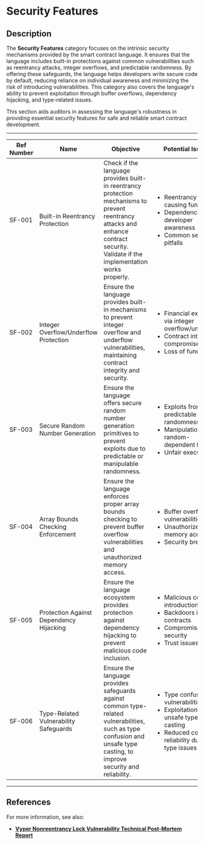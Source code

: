 # Security Features

## Description

The **Security Features** category focuses on the intrinsic security mechanisms provided by the smart contract language. It ensures that the language includes built-in protections against common vulnerabilities such as reentrancy attacks, integer overflows, and predictable randomness. By offering these safeguards, the language helps developers write secure code by default, reducing reliance on individual awareness and minimizing the risk of introducing vulnerabilities. This category also covers the language's ability to prevent exploitation through buffer overflows, dependency hijacking, and type-related issues.

This section aids auditors in assessing the language's robustness in providing essential security features for safe and reliable smart contract development.

---

| Ref Number | Name                                       | Objective                                                                                                                                               | Potential Issues                                                                                                                                       |
|------------|--------------------------------------------|---------------------------------------------------------------------------------------------------------------------------------------------------------|--------------------------------------------------------------------------------------------------------------------------------------------------------|
| SF-001     | Built-in Reentrancy Protection             | Check if the language provides built-in reentrancy protection mechanisms to prevent reentrancy attacks and enhance contract security. Validate if the implementation works properly. | <ul><li>Reentrancy attacks causing fund loss</li><li>Dependence on developer awareness</li><li>Common security pitfalls</li></ul> |
| SF-002     | Integer Overflow/Underflow Protection      | Ensure the language provides built-in mechanisms to prevent integer overflow and underflow vulnerabilities, maintaining contract integrity and security. | <ul><li>Financial exploits via integer overflow/underflow</li><li>Contract integrity compromise</li><li>Loss of funds</li></ul> |
| SF-003     | Secure Random Number Generation            | Ensure the language offers secure random number generation primitives to prevent exploits due to predictable or manipulable randomness.                  | <ul><li>Exploits from predictable randomness</li><li>Manipulation of random-dependent logic</li><li>Unfair execution</li></ul> |
| SF-004     | Array Bounds Checking Enforcement          | Ensure the language enforces proper array bounds checking to prevent buffer overflow vulnerabilities and unauthorized memory access.                    | <ul><li>Buffer overflow vulnerabilities</li><li>Unauthorized memory access</li><li>Security breaches</li></ul> |
| SF-005     | Protection Against Dependency Hijacking    | Ensure the language ecosystem provides protection against dependency hijacking to prevent malicious code inclusion.                                      | <ul><li>Malicious code introduction</li><li>Backdoors in contracts</li><li>Compromised security</li><li>Trust issues</li></ul> |
| SF-006     | Type-Related Vulnerability Safeguards      | Ensure the language provides safeguards against common type-related vulnerabilities, such as type confusion and unsafe type casting, to improve security and reliability. | <ul><li>Type confusion vulnerabilities</li><li>Exploitation via unsafe type casting</li><li>Reduced contract reliability due to type issues</li></ul> |

---

## References

For more information, see also:

- **[Vyper Nonreentrancy Lock Vulnerability Technical Post-Mortem Report](https://hackmd.io/@vyperlang/HJUgNMhs2)**
